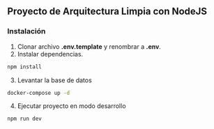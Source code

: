 ## Proyecto de Arquitectura Limpia con NodeJS

### Instalación

1. Clonar archivo **.env.template** y renombrar a **.env**.
2. Instalar dependencias.
```bash
npm install
```
3. Levantar la base de datos
```bash
docker-compose up -d
```

4. Ejecutar proyecto en modo desarrollo
```bash
npm run dev
```


